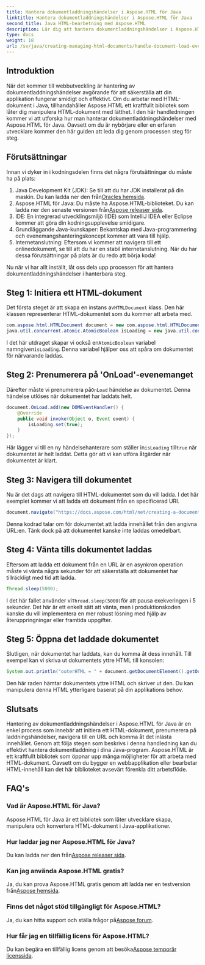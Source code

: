 ```yaml
---
title: Hantera dokumentladdningshändelser i Aspose.HTML för Java
linktitle: Hantera dokumentladdningshändelser i Aspose.HTML för Java
second_title: Java HTML-bearbetning med Aspose.HTML
description: Lär dig att hantera dokumentladdningshändelser i Aspose.HTML för Java med denna steg-för-steg-guide. Förbättra dina webbapplikationer.
type: docs
weight: 18
url: /sv/java/creating-managing-html-documents/handle-document-load-events/
---
```

## Introduktion
När det kommer till webbutveckling är hantering av dokumentladdningshändelser avgörande för att säkerställa att din applikation fungerar smidigt och effektivt. Om du arbetar med HTML-dokument i Java, tillhandahåller Aspose.HTML ett kraftfullt bibliotek som låter dig manipulera HTML-dokument med lätthet. I den här handledningen kommer vi att utforska hur man hanterar dokumentladdningshändelser med Aspose.HTML för Java. Oavsett om du är nybörjare eller en erfaren utvecklare kommer den här guiden att leda dig genom processen steg för steg.
## Förutsättningar
Innan vi dyker in i kodningsdelen finns det några förutsättningar du måste ha på plats:
1.  Java Development Kit (JDK): Se till att du har JDK installerat på din maskin. Du kan ladda ner den från[Oracles hemsida](https://www.oracle.com/java/technologies/javase-jdk11-downloads.html).
2. Aspose.HTML för Java: Du måste ha Aspose.HTML-biblioteket. Du kan ladda ner den senaste versionen från[Aspose releaser sida](https://releases.aspose.com/html/java/).
3. IDE: En integrerad utvecklingsmiljö (IDE) som IntelliJ IDEA eller Eclipse kommer att göra din kodningsupplevelse smidigare.
4. Grundläggande Java-kunskaper: Bekantskap med Java-programmering och evenemangshanteringskoncept kommer att vara till hjälp.
5. Internetanslutning: Eftersom vi kommer att navigera till ett onlinedokument, se till att du har en stabil internetanslutning.
När du har dessa förutsättningar på plats är du redo att börja koda!

Nu när vi har allt inställt, låt oss dela upp processen för att hantera dokumentladdningshändelser i hanterbara steg.
## Steg 1: Initiera ett HTML-dokument
 Det första steget är att skapa en instans av`HTMLDocument` klass. Den här klassen representerar HTML-dokumentet som du kommer att arbeta med.
```java
com.aspose.html.HTMLDocument document = new com.aspose.html.HTMLDocument();
java.util.concurrent.atomic.AtomicBoolean isLoading = new java.util.concurrent.atomic.AtomicBoolean(false);
```
 I det här utdraget skapar vi också en`AtomicBoolean` variabel namngiven`isLoading`. Denna variabel hjälper oss att spåra om dokumentet för närvarande laddas.
## Steg 2: Prenumerera på 'OnLoad'-evenemanget
Därefter måste vi prenumerera på`OnLoad` händelse av dokumentet. Denna händelse utlöses när dokumentet har laddats helt. 
```java
document.OnLoad.add(new DOMEventHandler() {
    @Override
    public void invoke(Object o, Event event) {
        isLoading.set(true);
    }
});
```
 Här lägger vi till en ny händelsehanterare som ställer in`isLoading` till`true` när dokumentet är helt laddat. Detta gör att vi kan utföra åtgärder när dokumentet är klart.
## Steg 3: Navigera till dokumentet
Nu är det dags att navigera till HTML-dokumentet som du vill ladda. I det här exemplet kommer vi att ladda ett dokument från en specificerad URI.
```java
document.navigate("https://docs.aspose.com/html/net/creating-a-document/document.html");
```
Denna kodrad talar om för dokumentet att ladda innehållet från den angivna URL:en. Tänk dock på att dokumentet kanske inte laddas omedelbart.
## Steg 4: Vänta tills dokumentet laddas
Eftersom att ladda ett dokument från en URL är en asynkron operation måste vi vänta några sekunder för att säkerställa att dokumentet har tillräckligt med tid att ladda. 
```java
Thread.sleep(5000);
```
 I det här fallet använder vi`Thread.sleep(5000)`för att pausa exekveringen i 5 sekunder. Det här är ett enkelt sätt att vänta, men i produktionskoden kanske du vill implementera en mer robust lösning med hjälp av återuppringningar eller framtida uppgifter.
## Steg 5: Öppna det laddade dokumentet
Slutligen, när dokumentet har laddats, kan du komma åt dess innehåll. Till exempel kan vi skriva ut dokumentets yttre HTML till konsolen:
```java
System.out.println("outerHTML = " + document.getDocumentElement().getOuterHTML());
```
Den här raden hämtar dokumentets yttre HTML och skriver ut den. Du kan manipulera denna HTML ytterligare baserat på din applikations behov.
## Slutsats
Hantering av dokumentladdningshändelser i Aspose.HTML för Java är en enkel process som innebär att initiera ett HTML-dokument, prenumerera på laddningshändelser, navigera till en URL och komma åt det inlästa innehållet. Genom att följa stegen som beskrivs i denna handledning kan du effektivt hantera dokumentladdning i dina Java-program.
Aspose.HTML är ett kraftfullt bibliotek som öppnar upp många möjligheter för att arbeta med HTML-dokument. Oavsett om du bygger en webbapplikation eller bearbetar HTML-innehåll kan det här biblioteket avsevärt förenkla ditt arbetsflöde.
## FAQ's
### Vad är Aspose.HTML för Java?
Aspose.HTML för Java är ett bibliotek som låter utvecklare skapa, manipulera och konvertera HTML-dokument i Java-applikationer.
### Hur laddar jag ner Aspose.HTML för Java?
 Du kan ladda ner den från[Aspose releaser sida](https://releases.aspose.com/html/java/).
### Kan jag använda Aspose.HTML gratis?
 Ja, du kan prova Aspose.HTML gratis genom att ladda ner en testversion från[Aspose hemsida](https://releases.aspose.com/).
### Finns det något stöd tillgängligt för Aspose.HTML?
 Ja, du kan hitta support och ställa frågor på[Aspose forum](https://forum.aspose.com/c/html/29).
### Hur får jag en tillfällig licens för Aspose.HTML?
 Du kan begära en tillfällig licens genom att besöka[Aspose temporär licenssida](https://purchase.aspose.com/temporary-license/).